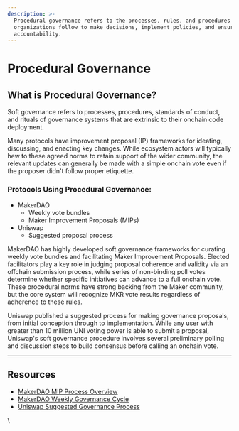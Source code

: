```yaml
---
description: >-
  Procedural governance refers to the processes, rules, and procedures that
  organizations follow to make decisions, implement policies, and ensure
  accountability.
---
```


# Procedural Governance

## **What is Procedural Governance?**

Soft governance refers to processes, procedures, standards of conduct, and rituals of governance systems that are extrinsic to their onchain code deployment.

Many protocols have improvement proposal (IP) frameworks for ideating, discussing, and enacting key changes. While ecosystem actors will typically hew to these agreed norms to retain support of the wider community, the relevant updates can generally be made with a simple onchain vote even if the proposer didn't follow proper etiquette.

### **Protocols Using Procedural Governance:**

* MakerDAO
  * Weekly vote bundles
  * Maker Improvement Proposals (MIPs)
* Uniswap
  * Suggested proposal process

MakerDAO has highly developed soft governance frameworks for curating weekly vote bundles and facilitating Maker Improvement Proposals. Elected facilitators play a key role in judging proposal coherence and validity via an offchain submission process, while series of non-binding poll votes determine whether specific initiatives can advance to a full onchain vote. These procedural norms have strong backing from the Maker community, but the core system will recognize MKR vote results regardless of adherence to these rules.

Uniswap published a suggested process for making governance proposals, from initial conception through to implementation. While any user with greater than 10 million UNI voting power is able to submit a proposal, Uniswap's soft governance procedure involves several preliminary polling and discussion steps to build consensus before calling an onchain vote.

***

## **Resources**

* [MakerDAO MIP Process Overview](https://forum.makerdao.com/t/mip0-the-maker-improvement-proposal-framework/1902)
* [MakerDAO Weekly Governance Cycle](https://forum.makerdao.com/t/mip16-the-weekly-governance-cycle/3008)
* [Uniswap Suggested Governance Process](https://gov.uniswap.org/t/community-governance-process/7732)

\
